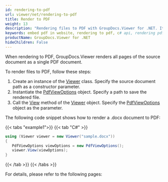 ```yaml
---
id: rendering-to-pdf
url: viewer/net/rendering-to-pdf
title: Render to PDF
weight: 13
description: "Rendering files to PDF with GroupDocs.Viewer for .NET. It means that you can embed PDF in websites or applications by using this C# API"
keywords: embed pdf in website, rendering to pdf, c# api, rendering pdf
productName: GroupDocs.Viewer for .NET
hideChildren: False
---  
```

When rendering to PDF, GroupDocs.Viewer renders all pages of the source document as a single PDF document.

To render files to PDF, follow these steps:

1. Create an instance of the [Viewer](https://reference.groupdocs.com/net/viewer/groupdocs.viewer/viewer) class. Specify the source document path as a constructor parameter.
2. Instantiate the [PdfViewOptions](https://reference.groupdocs.com/net/viewer/groupdocs.viewer.options/pdfviewoptions) object. Specify a path to save the rendered file.
3. Call the [View](https://reference.groupdocs.com/net/viewer/groupdocs.viewer/viewer/methods/view) method of the [Viewer](https://reference.groupdocs.com/net/viewer/groupdocs.viewer/viewer) object. Specify the [PdfViewOptions](https://reference.groupdocs.com/net/viewer/groupdocs.viewer.options/pdfviewoptions) object as the parameter.

The following code snippet shows how to render a .docx document to PDF:

{{< tabs "example1">}}
{{< tab "C#" >}}
```csharp
using (Viewer viewer = new Viewer("sample.docx"))
{
   PdfViewOptions viewOptions = new PdfViewOptions();
   viewer.View(viewOptions);
}
```
{{< /tab >}}
{{< /tabs >}}

For details, please refer to the following pages:
